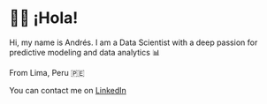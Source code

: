 # 👋🏼 ¡Hola!

Hi, my name is Andrés. I am a Data Scientist with a deep passion for predictive modeling and data analytics 📊

From Lima, Peru 🇵🇪

You can contact me on [LinkedIn](https://www.linkedin.com/in/aerojasm/)
<!---
andres99rojas/andres99rojas is a ✨ special ✨ repository because its `README.md` (this file) appears on your GitHub profile.
You can click the Preview link to take a look at your changes.
--->
